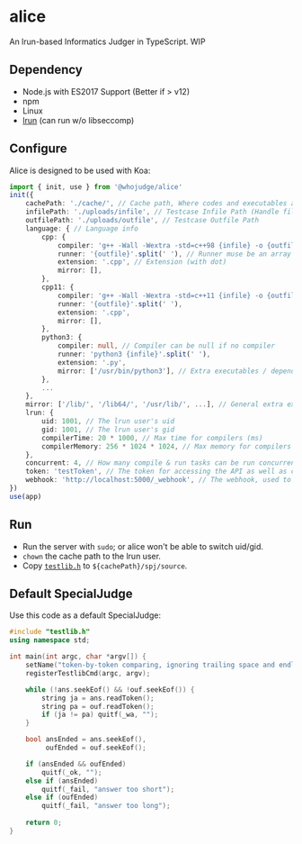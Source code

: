 # alice
An lrun-based Informatics Judger in TypeScript. WIP

## Dependency
- Node.js with ES2017 Support (Better if > v12)
- npm
- Linux
- [lrun](https://github.com/quark-zju/lrun) (can run w/o libseccomp)

## Configure
Alice is designed to be used with Koa:
```ts
import { init, use } from '@whojudge/alice'
init({
    cachePath: './cache/', // Cache path, Where codes and executables are temporarily stored (with trailing slash)
    infilePath: './uploads/infile', // Testcase Infile Path (Handle file uploading by ourself - alice does not do that)
    outfilePath: './uploads/outfile', // Testcase Outfile Path
    language: { // Language info
        cpp: {
            compiler: 'g++ -Wall -Wextra -std=c++98 {infile} -o {outfile}'.split(' '), // Compiler must be an array
            runner: '{outfile}'.split(' '), // Runner muse be an array
            extension: '.cpp', // Extension (with dot)
            mirror: [],
        },
        cpp11: {
            compiler: 'g++ -Wall -Wextra -std=c++11 {infile} -o {outfile}'.split(' '),
            runner: '{outfile}'.split(' '),
            extension: '.cpp',
            mirror: [],
        },
        python3: {
            compiler: null, // Compiler can be null if no compiler
            runner: 'python3 {infile}'.split(' '),
            extension: '.py',
            mirror: ['/usr/bin/python3'], // Extra executables / dependencies for runner
        },
        ...
    },
    mirror: ['/lib/', '/lib64/', '/usr/lib/', ...], // General extra executables / dependencies
    lrun: {
        uid: 1001, // The lrun user's uid
        gid: 1001, // The lrun user's gid
        compilerTime: 20 * 1000, // Max time for compilers (ms)
        compilerMemory: 256 * 1024 * 1024, // Max memory for compilers (Bytes)
    },
    concurrent: 4, // How many compile & run tasks can be run concurrently
    token: 'testToken', // The token for accessing the API as well as calling the webhook, by specifying X-Access-Token HTTP header
    webhook: 'http://localhost:5000/_webhook', // The webhook, used to notify that a compile / run task is finished
})
use(app)
```

## Run
- Run the server with `sudo`; or alice won't be able to switch uid/gid.
- `chown` the cache path to the lrun user.
- Copy [`testlib.h`](https://github.com/MikeMirzayanov/testlib) to `${cachePath}/spj/source`.

## Default SpecialJudge
Use this code as a default SpecialJudge:
```cpp
#include "testlib.h"
using namespace std;

int main(int argc, char *argv[]) {
    setName("token-by-token comparing, ignoring trailing space and endl");
    registerTestlibCmd(argc, argv);

    while (!ans.seekEof() && !ouf.seekEof()) {
        string ja = ans.readToken();
        string pa = ouf.readToken();
        if (ja != pa) quitf(_wa, "");
    }

    bool ansEnded = ans.seekEof(),
         oufEnded = ouf.seekEof();

    if (ansEnded && oufEnded)
        quitf(_ok, "");
    else if (ansEnded)
        quitf(_fail, "answer too short");
    else if (oufEnded)
        quitf(_fail, "answer too long");
    
    return 0;
}
```
